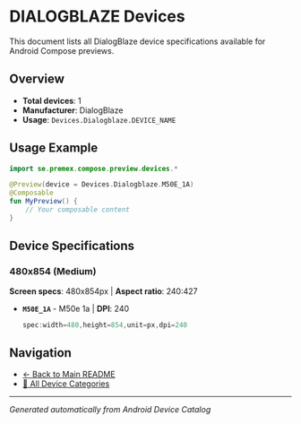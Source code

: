 # DIALOGBLAZE Devices

This document lists all DialogBlaze device specifications available for Android Compose previews.

## Overview

- **Total devices**: 1
- **Manufacturer**: DialogBlaze
- **Usage**: `Devices.Dialogblaze.DEVICE_NAME`

## Usage Example

```kotlin
import se.premex.compose.preview.devices.*

@Preview(device = Devices.Dialogblaze.M50E_1A)
@Composable
fun MyPreview() {
    // Your composable content
}
```

## Device Specifications

### 480x854 (Medium)

**Screen specs**: 480x854px | **Aspect ratio**: 240:427

- **`M50E_1A`** - M50e 1a | **DPI**: 240
  ```kotlin
  spec:width=480,height=854,unit=px,dpi=240
  ```

## Navigation

- [← Back to Main README](../../README.md)
- [📱 All Device Categories](../README.md)

---
*Generated automatically from Android Device Catalog*

